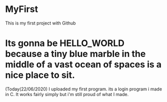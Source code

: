 # MyFirst
This is my first project with Github


Its gonna be HELLO_WORLD  because a tiny blue marble 
in the middle of a vast ocean of spaces is a nice place to sit.
=======
(Today(22/06/2020) I uploaded my first program. its a login program i made in C. 
It works fairly simply but i'm still proud of what I made.
